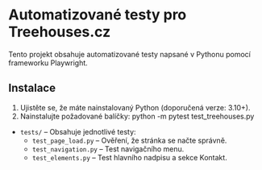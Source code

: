 # Automatizované testy pro Treehouses.cz

Tento projekt obsahuje automatizované testy napsané v Pythonu pomocí frameworku Playwright.

## Instalace
1. Ujistěte se, že máte nainstalovaný Python (doporučená verze: 3.10+).
2. Nainstalujte požadované balíčky:
python -m pytest test_treehouses.py


- `tests/` – Obsahuje jednotlivé testy:
  - `test_page_load.py` – Ověření, že stránka se načte správně.
  - `test_navigation.py` – Test navigačního menu.
  - `test_elements.py` – Test hlavního nadpisu a sekce Kontakt.

